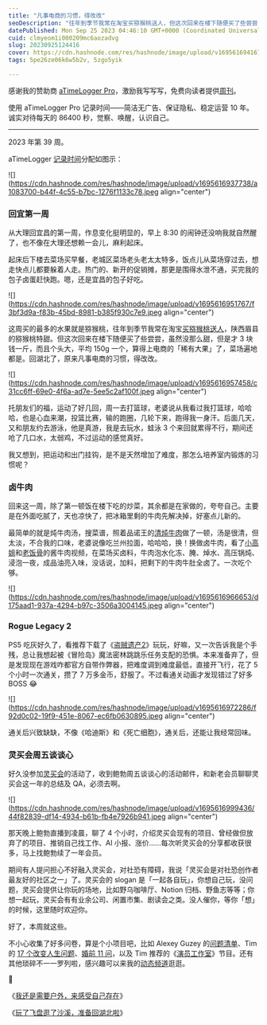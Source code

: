 ```yaml
---
title: "凡事电商的习惯，得改改"
seoDescription: "往年到季节我常在淘宝买猕猴桃送人，但这次回来在楼下随便买了些尝尝，虽然没那么甜，但才 3 块钱一斤，而且个头大，平均 150g 一个，算得上电商的「稀有大果」了，菜场遍地都是。"
datePublished: Mon Sep 25 2023 04:46:10 GMT+0000 (Coordinated Universal Time)
cuid: clmyeom1i000209mc6aozadvg
slug: 20230925124416
cover: https://cdn.hashnode.com/res/hashnode/image/upload/v1695616941674/b1f73832-fefa-4fce-927b-7326767a6b8e.png
tags: 5pe26ze06k6w5b2v, 5zgo5yik

---
```


感谢我的赞助商 [aTimeLogger Pro](https://atimelogger.pro/)，激励我写写写，免费向读者提供[周刊](https://mp.weixin.qq.com/mp/appmsgalbum?__biz=MzI3MzU5MDA1OQ==&action=getalbum&album_id=2675015646262542337#wechat_redirect)。

使用 aTimeLogger Pro 记录时间——简洁无广告、保证隐私、稳定运营 10 年。诚实对待每天的 86400 秒，觉察、唤醒，认识自己。

---

2023 年第 39 周。

aTimeLogger [记录时间](https://mp.weixin.qq.com/s/iufaGiryP9kOomakbNpdOg)分配如图示：

![](https://cdn.hashnode.com/res/hashnode/image/upload/v1695616937738/a1083700-b44f-4c55-b7bc-1276f1133c78.jpeg align="center")

### 回宜第一周

从大理回宜昌的第一周，作息变化挺明显的，早上 8:30 的闹钟还没响我就自然醒了，也不像在大理还想赖一会儿，麻利起床。

起床后下楼去菜场买早餐，老城区菜场老头老太太特多，饭点儿从菜场穿过去，想走快点儿都要躲着人走。热门的、新开的促销摊，那更是围得水泄不通，买完我的包子卤蛋赶快跑。嗯，还是宜昌的包子好吃。

![](https://cdn.hashnode.com/res/hashnode/image/upload/v1695616951767/f3bf3d9a-f83b-45bd-8981-b385f930c7e9.jpeg align="center")

这周买的最多的水果就是猕猴桃，往年到季节我常在淘宝[买猕猴桃送人](https://mp.weixin.qq.com/s/0NiQTUu5RifHCVlTKsuggg)，陕西眉县的猕猴桃特甜。但这次回来在楼下随便买了些尝尝，虽然没那么甜，但是才 3 块钱一斤，而且个头大，平均 150g 一个，算得上电商的「稀有大果」了，菜场遍地都是。回湖北了，原来凡事电商的习惯，得改改。

![](https://cdn.hashnode.com/res/hashnode/image/upload/v1695616957458/c31cc6ff-69e0-4f6a-ad7e-5ee5c2af100f.jpeg align="center")

托朋友们的福，运动了好几回，周一去打篮球，老婆说从我看过我打篮球，哈哈哈，也是心血来潮，投篮比赛，输的跑圈，几轮下来，跑得我一身汗。后面几天，又和朋友约去游泳，他是真游，我是去玩水，蛙泳 3 个来回就累得不行，期间还呛了几口水，太弱鸡，不过运动的感觉真好。

我又想到，把运动和出门挂钩，是不是天然增加了难度，那怎么培养室内锻炼的习惯呢？

### 卤牛肉

回来这一周，除了第一顿饭在楼下吃的炒菜，其余都是在家做的，夸夸自己。主要是在外面吃腻了，天也凉快了，把冰箱里剩的牛肉先解决掉，好塞点儿新的。

最简单的就是炖牛肉汤，搜菜谱，照着品诺王的[清炖牛肉](https://www.bilibili.com/video/BV1CL4y1n76E)做了一顿，汤是很清，但太淡，不合我的口味，老婆说像吃兰州拉面，哈哈哈，换！换做卤牛肉，看了[小高姐](https://www.bilibili.com/video/BV1VW41147Fh)和[老饭骨](https://www.bilibili.com/video/BV1wK411g7uE)的酱牛肉视频，在菜场买卤料，牛肉泡水化冻、腌、焯水、高压锅炖、浸泡一夜，成品油亮入味，没话说，加料，把剩下的牛肉牛肚全卤了。一次吃个够。

![](https://cdn.hashnode.com/res/hashnode/image/upload/v1695616966653/d175aad1-937a-4294-b97c-3506a3004145.jpeg align="center")

### Rogue Legacy 2

PS5 吃灰好久了，看推荐下载了《[盗贼遗产2](https://store.steampowered.com/app/1253920/Rogue_Legacy_2/?l=schinese)》玩玩，好嘛，又一次告诉我是个手残，总让我想起被《冒险岛》魔法密林跳跳乐任务支配的恐惧。本来准备弃了，但是发现现在游戏咋都官方自带作弊器，把难度调到难度最低，直接开飞行，花了 5 个小时一次通关，攒了 7 万多金币，舒服了。不过看通关动画才发现错过了好多 BOSS 😂

![](https://cdn.hashnode.com/res/hashnode/image/upload/v1695616972286/f92d0c02-19f9-451e-8067-ec6fb0630895.jpeg align="center")

通关后兴致缺缺，不像《哈迪斯》和《死亡细胞》，通关后，还能让我经常回味。

### 灵买会周五谈谈心

好久没参加[灵买会](https://club.q24.io/)的活动了，收到鲍勃周五谈谈心的活动邮件，和新老会员聊聊灵买会这一年的总结及 QA，必须去啊。

![](https://cdn.hashnode.com/res/hashnode/image/upload/v1695616999436/44f82839-df14-4934-b61b-fb4e7926b941.jpeg align="center")

那天晚上鲍勃直播到凌晨，聊了 4 个小时，介绍灵买会现有的项目、曾经做但放弃了的项目、推销自己找工作、AI 小报、涨价……每次听灵买会的分享都收获很多，马上找鲍勃续了一年会员。

期间有人提问担心不好融入灵买会，对社恐有障碍，我说「灵买会是对社恐创作者最友好的社区之一」了。灵买会的 slogan 是「一起各自玩」，你想自己玩，没问题，灵买会提供让你玩的场地，比如野乌咖啡厅、Notion 归档、野鱼志等等；你想一起玩，灵买会有有业余公司、闲置市集、剧读会之类。没人催你，等你「想」的时候，这里随时欢迎你。

好了，本周就这些。

不小心收集了好多问卷，算是个小项目吧，比如 Alexey Guzey 的[问题清单](https://guzey.com/questions/)、Tim 的 [17 个改变人生问题](https://tim.blog/wp-content/uploads/2020/01/17-Questions-That-Changed-My-Life.pdf)、[婚前 11 问](https://mp.weixin.qq.com/s/QpRJGrgbvVAr5d7-VP3RgA)，以及 Tim 推荐的《[演员工作室](https://search.douban.com/movie/subject_search?search_text=%E6%BC%94%E5%91%98%E5%B7%A5%E4%BD%9C%E5%AE%A4&cat=1002)》节目。还有其他琐碎不一一罗列啦，感兴趣可以来我的[动态频道](https://mp.weixin.qq.com/s/A_yK10ktL8Nl7RzsnGwzEg)逛逛。

🔗

《[我还是需要户外，来感受自己存在](http://mp.weixin.qq.com/s?__biz=MzI3MzU5MDA1OQ==&mid=2247488101&idx=1&sn=6b8818c94d2713f026aa2ded1990360c&chksm=eb21a021dc5629378ad501fefe1df6387f341227bb668b98f59bc9973e392c7ecd340f098be7&scene=21#wechat_redirect)》

《[玩了飞盘逛了沙溪，准备回湖北啦](http://mp.weixin.qq.com/s?__biz=MzI3MzU5MDA1OQ==&mid=2247488092&idx=1&sn=49ac8ddf06a45a8239902338f10b6795&chksm=eb21a018dc56290e55b3e02a1e0b8506f8a339d592aa33945b4395682fd65b5c0da5d418d3fc&scene=21#wechat_redirect)》